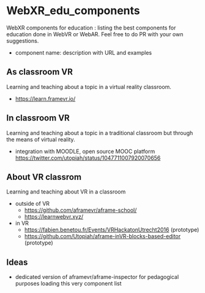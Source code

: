 # WebXR_edu_components
WebXR components for education : listing the best components for education done in WebVR or WebAR. Feel free to do PR with your own suggestions.

- component name: description with URL and examples

## As classroom VR
Learning and teaching about a topic in a virtual reality classroom.
- https://learn.framevr.io/

## In classroom VR
Learning and teaching about a topic in a traditional classroom but through the means of virtual reality.
- integration with MOODLE, open source MOOC platform https://twitter.com/utopiah/status/1047711007920070656

## About VR classrom
Learning and teaching about VR in a classroom
- outside of VR
  - https://github.com/aframevr/aframe-school/
  - https://learnwebvr.xyz/
- in VR
  - https://fabien.benetou.fr/Events/VRHackatonUtrecht2016 (prototype)
  - https://github.com/Utopiah/aframe-inVR-blocks-based-editor (prototype)
 

## Ideas
- dedicated version of aframevr/aframe-inspector for pedagogical purposes loading this very component list
